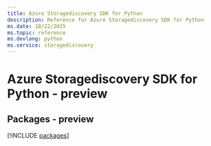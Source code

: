 ```yaml
---
title: Azure Storagediscovery SDK for Python
description: Reference for Azure Storagediscovery SDK for Python
ms.date: 10/22/2025
ms.topic: reference
ms.devlang: python
ms.service: storagediscovery
---
```

# Azure Storagediscovery SDK for Python - preview
## Packages - preview
[!INCLUDE [packages](storagediscovery-index.md)]